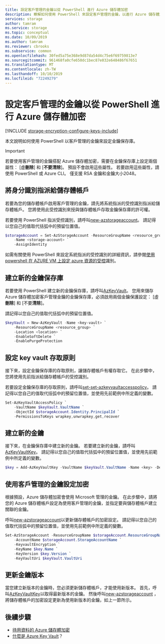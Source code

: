 ```yaml
---
title: 設定客戶管理的金鑰以從 PowerShell 進行 Azure 儲存體加密
description: 瞭解如何使用 PowerShell 來設定客戶管理的金鑰，以進行 Azure 儲存體加密。 客戶管理的金鑰可讓您建立、輪替、停用及撤銷存取控制。
services: storage
author: tamram
ms.service: storage
ms.topic: conceptual
ms.date: 10/09/2019
ms.author: tamram
ms.reviewer: cbrooks
ms.subservice: common
ms.openlocfilehash: 30fed5a75e368e9d87da54d4c75e6f69759813e7
ms.sourcegitcommit: 961468fa0cfe650dc1bec87e032e648486f67651
ms.translationtype: MT
ms.contentlocale: zh-TW
ms.lasthandoff: 10/10/2019
ms.locfileid: "72249279"
---
```

# <a name="configure-customer-managed-keys-for-azure-storage-encryption-from-powershell"></a>設定客戶管理的金鑰以從 PowerShell 進行 Azure 儲存體加密

[!INCLUDE [storage-encryption-configure-keys-include](../../../includes/storage-encryption-configure-keys-include.md)]

本文說明如何使用 PowerShell 以客戶管理的金鑰來設定金鑰保存庫。

> [!IMPORTANT]
> 若要使用客戶管理的金鑰搭配 Azure 儲存體加密，需要在金鑰保存庫上設定兩個屬性： [虛**刪除**] 和 [**不要清除**]。 預設不會啟用這些屬性。 若要啟用這些屬性，請使用 PowerShell 或 Azure CLI。
> 僅支援 RSA 金鑰和金鑰大小2048。

## <a name="assign-an-identity-to-the-storage-account"></a>將身分識別指派給儲存體帳戶

若要為您的儲存體帳戶啟用客戶管理的金鑰，請先將系統指派的受控識別指派給儲存體帳戶。 您將使用此受控識別來授與儲存體帳戶存取金鑰保存庫的許可權。

若要使用 PowerShell 指派受控識別，請呼叫[new-azstorageaccount](/powershell/module/az.storage/set-azstorageaccount)。 請記得以您自己的值取代括弧中的預留位置值。

```powershell
$storageAccount = Set-AzStorageAccount -ResourceGroupName <resource_group> `
    -Name <storage-account> `
    -AssignIdentity
```

如需有關使用 PowerShell 來設定系統指派的受控識別的詳細資訊，請參閱[使用 powershell 在 AZURE VM 上設定 azure 資源的受控](../../active-directory/managed-identities-azure-resources/qs-configure-powershell-windows-vm.md)識別。

## <a name="create-a-new-key-vault"></a>建立新的金鑰保存庫

若要使用 PowerShell 建立新的金鑰保存庫，請呼叫[AzKeyVault](/powershell/module/az.keyvault/new-azkeyvault)。 您用來儲存 Azure 儲存體加密客戶管理金鑰的金鑰保存庫，必須啟用兩個金鑰保護設定： [虛**刪除**] 和 [不要**清除**]。 

請記得以您自己的值取代括弧中的預留位置值。 

```powershell
$keyVault = New-AzKeyVault -Name <key-vault> `
    -ResourceGroupName <resource_group> `
    -Location <location> `
    -EnableSoftDelete `
    -EnablePurgeProtection
```

## <a name="configure-the-key-vault-access-policy"></a>設定 key vault 存取原則

接下來，設定金鑰保存庫的存取原則，讓儲存體帳戶有權存取它。 在此步驟中，您將使用先前指派給儲存體帳戶的受控識別。

若要設定金鑰保存庫的存取原則，請呼叫[set-set-azkeyvaultaccesspolicy](/powershell/module/az.keyvault/set-azkeyvaultaccesspolicy)。 請記得以您自己的值取代括弧中的預留位置值，並使用先前範例中所定義的變數。

```powershell
Set-AzKeyVaultAccessPolicy `
    -VaultName $keyVault.VaultName `
    -ObjectId $storageAccount.Identity.PrincipalId `
    -PermissionsToKeys wrapkey,unwrapkey,get,recover
```

## <a name="create-a-new-key"></a>建立新的金鑰

接下來，在金鑰保存庫中建立新的金鑰。 若要建立新的金鑰，請呼叫[AzKeyVaultKey](/powershell/module/az.keyvault/add-azkeyvaultkey)。 請記得以您自己的值取代括弧中的預留位置值，並使用先前範例中所定義的變數。

```powershell
$key = Add-AzKeyVaultKey -VaultName $keyVault.VaultName -Name <key> -Destination 'Software'
```

## <a name="configure-encryption-with-customer-managed-keys"></a>使用客戶管理的金鑰設定加密

根據預設，Azure 儲存體加密會使用 Microsoft 管理的金鑰。 在此步驟中，請將您的 Azure 儲存體帳戶設定為使用客戶管理的金鑰，並指定要與儲存體帳戶建立關聯的金鑰。

呼叫[new-azstorageaccount](/powershell/module/az.storage/set-azstorageaccount)以更新儲存體帳戶的加密設定。 請記得以您自己的值取代括弧中的預留位置值，並使用先前範例中所定義的變數。

```powershell
Set-AzStorageAccount -ResourceGroupName $storageAccount.ResourceGroupName `
    -AccountName $storageAccount.StorageAccountName `
    -KeyvaultEncryption `
    -KeyName $key.Name `
    -KeyVersion $key.Version `
    -KeyVaultUri $keyVault.VaultUri
```

## <a name="update-the-key-version"></a>更新金鑰版本

當您建立新版本的金鑰時，您必須更新儲存體帳戶，才能使用新版本。 首先，呼叫[AzKeyVaultKey](/powershell/module/az.keyvault/get-azkeyvaultkey)以取得最新版本的金鑰。 然後呼叫[new-azstorageaccount](/powershell/module/az.storage/set-azstorageaccount) ，將儲存體帳戶的加密設定更新為使用新版本的金鑰，如上一節所示。

## <a name="next-steps"></a>後續步驟

- [待用資料的 Azure 儲存體加密](storage-service-encryption.md) 
- [什麼是 Azure Key Vault](https://docs.microsoft.com/azure/key-vault/key-vault-overview)？
